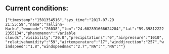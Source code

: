 ## Current conditions: 
 ``` {"timestamp":"1501354516","sys_time":"2017-07-29 21:55:59","name":"Tallinn-Harku","wmocode":"26038","lon":"24.602891666624284","lat":"59.398122222355134","phenomenon":"Variable clouds","visibility":"20.0","precipitations":"0","airpressure":"1010","relativehumidity":"59","airtemperature":"17","winddirection":"257","windspeed":"1.8","windspeedmax":"2.7","NA":"","NA":""} ```
